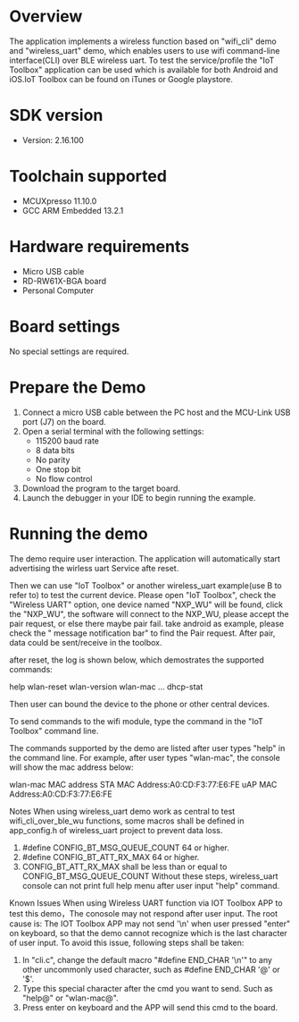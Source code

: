 Overview
========
The application implements a wireless function based on "wifi_cli" demo and "wireless_uart" demo, which enables users to use wifi command-line interface(CLI) over BLE wireless uart.
To test the service/profile the "IoT Toolbox" application can be used which is available for both Android and iOS.IoT Toolbox can be found on iTunes or Google playstore.


SDK version
===========
- Version: 2.16.100

Toolchain supported
===================
- MCUXpresso  11.10.0
- GCC ARM Embedded  13.2.1

Hardware requirements
=====================
- Micro USB cable
- RD-RW61X-BGA board
- Personal Computer

Board settings
==============
No special settings are required.

Prepare the Demo
================
1.  Connect a micro USB cable between the PC host and the MCU-Link USB port (J7) on the board.
2.  Open a serial terminal with the following settings:
    - 115200 baud rate
    - 8 data bits
    - No parity
    - One stop bit
    - No flow control
3.  Download the program to the target board.
4.  Launch the debugger in your IDE to begin running the example.

Running the demo
================
The demo require user interaction. The application will automatically start advertising the wirless uart Service afte reset.

Then we can use "IoT Toolbox" or another wireless_uart example(use B to refer to) to test the current device. 
Please open "IoT Toolbox", check the "Wireless UART" option, one device named "NXP_WU" will be found, click the "NXP_WU", the software will connect to the NXP_WU, please accept the pair request, or else there maybe pair fail. take android as example, please check the " message notification bar" to find the Pair request. 
After pair, data could be sent/receive in the toolbox.

after reset, the log is shown below, which demostrates the supported commands:

help
wlan-reset
wlan-version
wlan-mac
...
dhcp-stat

Then user can bound the device to the phone or other central devices.

To send commands to the wifi module, type the command in the "IoT Toolbox" command line.

The commands supported by the demo are listed after user types "help" in the command line.
For example, after user types "wlan-mac", the console will show the mac address below:

wlan-mac
MAC address
STA MAC Address:A0:CD:F3:77:E6:FE
uAP MAC Address:A0:CD:F3:77:E6:FE

Notes
When using wireless_uart demo work as central to test wifi_cli_over_ble_wu functions, some macros shall be defined in app_config.h of wireless_uart project to prevent data loss.
1. #define CONFIG_BT_MSG_QUEUE_COUNT 64 or higher.
2. #define CONFIG_BT_ATT_RX_MAX  64 or higher.
3. CONFIG_BT_ATT_RX_MAX shall be less than or equal to CONFIG_BT_MSG_QUEUE_COUNT
Without these steps, wireless_uart console can not print full help menu after user input "help" command.

Known Issues
When using Wireless UART function via IOT Toolbox APP to test this demo，The conosole may not respond after user input.
The root cause is: The IOT Toolbox APP may not send '\n' when user pressed "enter" on keyboard, so that the demo cannot recognize which is the last character of user input.
To avoid this issue, following steps shall be taken: 
1. In "cli.c", change the default macro "#define END_CHAR '\n'" to any other uncommonly used character, such as #define END_CHAR '@' or '$'.
2. Type this special character after the cmd you want to send. Such as "help@" or "wlan-mac@".
3. Press enter on keyboard and the APP will send this cmd to the board.
